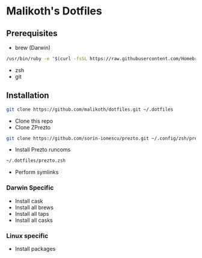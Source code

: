 # Malikoth's Dotfiles

## Prerequisites
* brew (Darwin)
```bash
/usr/bin/ruby -e "$(curl -fsSL https://raw.githubusercontent.com/Homebrew/install/master/install)"
```
* zsh
* git

## Installation
```bash
git clone https://github.com/malikoth/dotfiles.git ~/.dotfiles
```
* Clone this repo
* Clone ZPrezto
```bash
git clone https://github.com/sorin-ionescu/prezto.git ~/.config/zsh/prezto
```
* Install Prezto runcoms
```bash
~/.dotfiles/prezto.zsh
```
* Perform symlinks

### Darwin Specific
* Install cask
* Install all brews
* Install all taps
* Install all casks

### Linux specific
* Install packages
